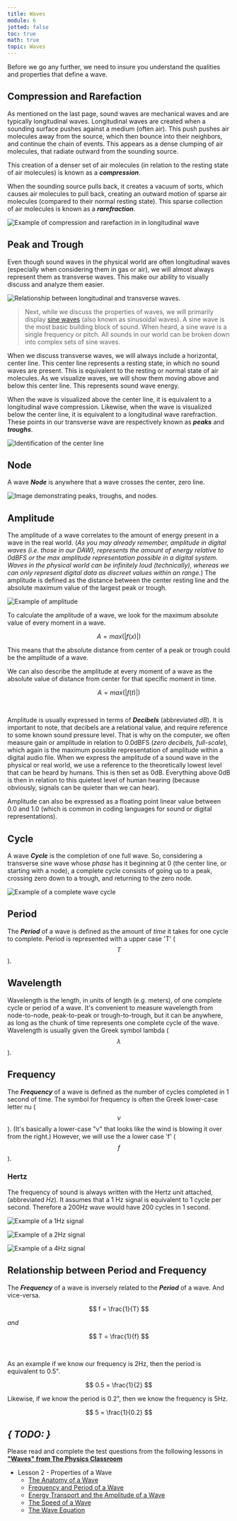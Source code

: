 ```yaml
---
title: Waves
module: 6
jotted: false
toc: true
math: true
topic: Waves
---
```


Before we go any further, we need to insure you understand the qualities and properties that define a wave.

## Compression and Rarefaction

As mentioned on the last page, sound waves are mechanical waves and are typically longitudinal waves. Longitudinal waves are created when a sounding surface pushes against a medium (often air). This push pushes air molecules away from the source, which then bounce into their neighbors, and continue the chain of events. This appears as a dense clumping of air molecules, that radiate outward from the sounding source.

This creation of a denser set of air molecules (in relation to the resting state of air molecules) is known as a **_compression_**.


<!-- Insert graphic -->

When the sounding source pulls back, it creates a vacuum of sorts, which causes air molecules to pull back, creating an outward motion of sparse air molecules (compared to their normal resting state). This sparse collection of air molecules is known as a **_rarefraction_**.

<!-- Insert graphic -->


![Example of compression and rarefaction in in longitudinal wave](../imgs/comp-rare.svg "Example of compression and rarefaction in in longitudinal wave")



## Peak and Trough

Even though sound waves in the physical world are often longitudinal waves (especially when considering them in gas or air), we will almost always represent them as transverse waves. This make our ability to visually discuss and analyze them easier.

<!-- Insert image relating transverse and longitudinal waves -->

![Relationship between longitudinal and transverse waves.](../imgs/long-trans.svg "Relationship between longitudinal and transverse waves.")

> Next, while we discuss the properties of waves, we will primarily display [sine waves](https://en.wikipedia.org/wiki/Sine_wave) (also known as sinusoidal waves). A sine wave is the most basic building block of sound. When heard, a sine wave is a single frequency or pitch. All sounds in our world can be broken down into complex sets of sine waves.

When we discuss transverse waves, we will always include a horizontal, center line. This center line represents a resting state, in which no sound waves are present. This is equivalent to the resting or normal state of air molecules. As we visualize waves, we will show them moving above and below this center line. This represents sound wave energy.

When the wave is visualized above the center line, it is equivalent to a longitudinal wave compression. Likewise, when the wave is visualized below the center line, it is equivalent to a longitudinal wave rarefraction. These points in our transverse wave are respectively known as **_peaks_** and **_troughs_**.

![Identification of the center line](../imgs/center-line.svg "Identification of the center line")

<!-- Insert Image -->

## Node

A wave **_Node_** is anywhere that a wave crosses the center, zero line.

![Image demonstrating peaks, troughs, and nodes.](../imgs/NodePeakTrough.svg "Image demonstrating peaks, troughs, and nodes.")


## Amplitude

The amplitude of a wave correlates to the amount of energy present in a wave in the real world. (_As you may already remember, amplitude in digital waves (i.e. those in our DAW), represents the amount of energy relative to 0dBFS or the max amplitude representation possible in a digital system. Waves in the physical world can be infinitely loud (technically), whereas we can only represent digital data as discreet values within an range._) The amplitude is defined as the distance between the center resting line and the absolute maximum value of the largest peak or trough.

![Example of amplitude](../imgs/amplitude.svg "Example of amplitude")


To calculate the amplitude of a wave, we look for the maximum absolute value of every moment in a wave.

$$A = max( | f(x) | )$$

This means that the absolute distance from center of a peak or trough could be the amplitude of a wave.

We can also describe the amplitude at every moment of a wave as the absolute value of distance from center for that specific moment in time.

$$A = max( | f(t) | )$$


<br />


Amplitude is usually expressed in terms of **_Decibels_** (abbreviated _dB_). It is important to note, that decibels are a relational value, and require reference to some known sound pressure level. That is why on the computer, we often measure gain or amplitude in relation to 0.0dBFS (_zero decibels, full-scale_), which again is the maximum possible representation of amplitude within a digital audio file. When we express the amplitude of a sound wave in the physical or real world, we use a reference to the theoretically lowest level that can be heard by humans. This is then set as 0dB. Everything above 0dB is then in relation to this quietest level of human hearing (because obviously, signals can be quieter than we can hear).

Amplitude can also be expressed as a floating point linear value between 0.0 and 1.0 (which is common in coding languages for sound or digital representations).



## Cycle

A wave **_Cycle_** is the completion of one full wave. So, considering a transverse sine wave whose _phase_ has it beginning at 0 (the center line, or starting with a node), a complete cycle consists of going up to a peak, crossing zero down to a trough, and returning to the zero node.

![Example of a complete wave cycle](../imgs/wavecycle.svg "Example of a complete wave cycle")

<!-- Insert image -->

## Period

The **_Period_** of a wave is defined as the amount of _time_ it takes for one cycle to complete. Period is represented with a upper case 'T' ( $$T$$ ).

## Wavelength

Wavelength is the length, in units of length (e.g. meters), of one complete cycle or period of a wave. It's convenient to measure wavelength from node-to-node, peak-to-peak or trough-to-trough, but it can be anywhere, as long as the chunk of time represents one complete cycle of the wave. Wavelength is usually given the Greek symbol lambda ( $$\lambda$$ ).

## Frequency

The **_Frequency_** of a wave is defined as the number of cycles completed in 1 second of time. The symbol for frequency is often the Greek lower-case letter nu ( $$\nu$$ ). (It's basically a lower-case "v" that looks like the wind is blowing it over from the right.) However, we will use the a lower case 'f' ( $$f$$ ).

### Hertz

The frequency of sound is always written with the Hertz unit attached, (abbreviated _Hz_). It assumes that a 1 Hz signal is equivalent to 1 cycle per second. Therefore a 200Hz wave would have 200 cycles in 1 second.

![Example of a 1Hz signal](../imgs/1Hz.svg "Example of a 1Hz signal")

![Example of a 2Hz signal](../imgs/2Hz.svg "Example of a 1Hz signal")

![Example of a 4Hz signal](../imgs/4Hz.svg "Example of a 1Hz signal")

## Relationship between Period and Frequency

The **_Frequency_** of a wave is inversely related to the **_Period_** of a wave. And vice-versa.

$$ f = \frac{1}{T} $$

_and_

$$ T = \frac{1}{f} $$

<br />



As an example if we know our frequency is 2Hz, then the period is equivalent to 0.5".

$$ 0.5 = \frac{1}{2} $$

Likewise, if we know the period is 0.2", then we know the frequency is 5Hz.

$$ 5 = \frac{1}{0.2} $$




## **_{ TODO: }_**


Please read and complete the test questions from the following lessons in
**["Waves" from The Physics Classroom](https://www.physicsclassroom.com/class/waves/)**

- Lesson 2 - Properties of a Wave
	- [The Anatomy of a Wave](https://www.physicsclassroom.com/class/waves/Lesson-2/The-Anatomy-of-a-Wave)
	- [Frequency and Period of a Wave](https://www.physicsclassroom.com/class/waves/Lesson-2/Frequency-and-Period-of-a-Wave)
	- [Energy Transport and the Amplitude of a Wave](https://www.physicsclassroom.com/class/waves/Lesson-2/Energy-Transport-and-the-Amplitude-of-a-Wave)
	- [The Speed of a Wave](https://www.physicsclassroom.com/class/waves/Lesson-2/The-Speed-of-a-Wave)
	- [The Wave Equation](https://www.physicsclassroom.com/class/waves/Lesson-2/The-Wave-Equation)
